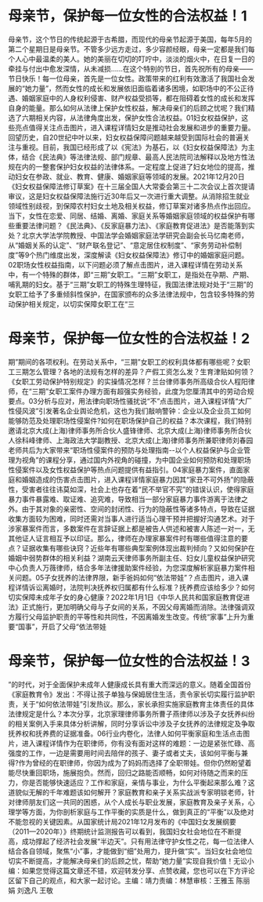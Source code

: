 # 母亲节，保护每一位女性的合法权益！1

母亲节，这个节日的传统起源于古希腊，而现代的母亲节起源于美国，每年5月的第二个星期日是母亲节。不管多少远方走过，多少容颜经眼，母亲一定都是我们每个人心中最温柔的美人。她的美丽在切切的叮咛中，淡淡的烟火中，在日复一日的牵挂与付出中愈发深情，从未减损……在这个特别的节日，首先祝所有的母亲——节日快乐！每一位母亲，首先是一位女性。政策带来的红利有效激活了我国社会发展的“她力量”，然而女性的成长和发展依旧面临着诸多困境，如职场中的不公正待遇、婚姻家庭中的人身权利侵害、财产权益受损等，都在阻碍着女性的成长和发挥自身的能量。那么如何从法律上保护女性权益，解决母亲们的后顾之忧呢？我们精选了六期相关内容，从法律角度出发，保护女性合法权益。01妇女权益保护，这些亮点值得关注点击图片，进入课程详情妇女是推动社会发展和进步的重要力量。回望历史，自20世纪中叶以来，妇女权益保障问题越来越受到国际社会的普遍关注与重视。目前，我国已经形成了以《宪法》为基石，以《妇女权益保障法》为主体，结合《民法典》等法律法规、部门规章、最高人民法院司法解释以及地方性法规在内的一整套保护妇女权益的法律体系。一定程度上促进了妇女地位的提高，推动妇女在参政、就业、教育、健康、婚姻家庭等领域的发展。2021年12月20日《妇女权益保障法修订草案》在十三届全国人大常委会第三十二次会议上首次提请审议，这是妇女权益保障法施行近30年后又一次进行重大调整。从消除招生就业领域性别歧视，到保障农村妇女土地及相关权益，修订草案对诸多热点作出回应。当下，女性在恋爱、同居、结婚、离婚、家庭关系等婚姻家庭领域的权益保护有哪些重要法律问题？《民法典》、《反家庭暴力法》、《家庭教育促进法》是否能落到实处？北京大学法学院教授、中国法学会婚姻家庭法学研究会副会长马忆南老师，从“婚姻关系的认定”、“财产联名登记”、“意定居住权制度”、“家务劳动补偿制度”等9个热门维度出发，深度解读《妇女权益保障法》修订中的婚姻家庭问题。02职场女性权益指南，以下问题必须了解点击图片，进入课程详情在劳动关系中，有一个特殊的群体，即“三期”女职工。“三期”女职工，是指处在孕期、产期、哺乳期的妇女。基于“三期”女职工的特殊生理特征，我国法律法规对处于“三期”的女职工给予了多重倾斜性保护，在国家颁布的众多法律法规中，包含较多特殊的劳动保护相关规定，以切实保障女职工在“三

# 母亲节，保护每一位女性的合法权益！2

期”期间的各项权利。在劳动关系中，“三期”女职工的权利具体都有哪些呢？女职工三期怎么管理？各地的法规有怎样的差异？产假工资怎么发？生育津贴如何领？《女职工劳动保护特别规定》的实操情况怎样？兰台律师事务所高级合伙人程阳律师，在“三期”女职工案件办理方面有超强实务经验，此度为您厘清其中的劳动合规要点。03分析与应对，用法律向职场性骚扰说“不”点击图片，进入课程详情“大厂性侵风波”引发著名企业舆论危机，这也为我们敲响警钟：企业以及企业员工如何能够防范及处理职场性侵案件?如何在职场保护自己的权益？本次课程，我们特别邀请北京大成(上海)律师事务所合伙人盛锋律师、北京大成(上海)律师事务所合伙人徐科峰律师、上海政法大学副教授、北京大成(上海)律师事务所兼职律师刘春园老师共后为大家带来“职场性侵案件的预防与处理指南--以个人权益保护与企业管理为视角”的课程分享，通过国内外视角的碰撞，为中国企业如何预防和处理职场性侵案件以及女性权益保护等热点问题提供有益指引。04家庭暴力案件，直面家庭和婚姻造成的伤害点击图片，进入课程详情家庭暴力因其“家丑不可外扬”的隐蔽性，受害者往往讳莫如深，社会上也存在着“民不举官不究”的错误认识，使得家庭暴力事件暴露难、取证难、追究难，导致相当一部分家庭暴力事件游离于法律之外。由于其对象的亲密性、空间的封闭性、行为的隐蔽性等诸多特点，导致在证据收集方面较为困难，同时还需对当事人进行适当心理干预并把握好沟通艺术。对于涉家暴案件而言，多数案件在言辞证据上都是被告人供述和被害人陈述一对一，无其他证人证言相互予以印证。那么，律师在办理家暴案件时有哪些值得注意的要点？证据收集有哪些诀窍？近些年有哪些典型案例体现出裁判倾向？又如何保护在婚姻中弱势群体的相关利益？湖南云天律师事务所副主任、妇女儿童权益保护研究中心负责人万薇律师，结合多年法律援助案件经验，为您深度解析家庭暴力案件相关问题。05子女抚养的法律界限，新手爸妈如何“依法带娃”？点击图片，进入课程详情诉讼离婚时，法院判决抚养权归属都有什么标准？抚养费应该给多少？如何切实保障未成年子女的身心健康？2022年1月1日《中华人民共和国家庭教育促进法》正式施行，更加明确父母与子女间的关系，不因父母离婚而消除。法律强调双方履行父母监护职责的平等性和共同性，不因离婚发生改变。传统“家事”上升为重要“国事”，开启了父母“依法带娃

# 母亲节，保护每一位女性的合法权益！3

”的时代，对于全面保护未成年人健康成长具有重大而深远的意义。随着全国首份《家庭教育令》发出：不得让孩子单独与保姆居住生活，责令家长切实履行监护职责，关于“如何依法带娃”引发热议。那么，家长承担实施家庭教育主体责任的具体法律规定是什么？本次分享，北京家理律师事务所曹子燕律师以涉及子女抚养纠纷的相关案例入手来具体分析讲解，同时分享诉讼中涉及子女抚养的法律规定及争取抚养权和抚养费的证据准备。06行业内卷化，法律人如何平衡家庭和生活点击图片，进入课程详情作为在职律师，你有没有面对这样的难题：一边是紧张忙碌、高强度的工作，一边是需要用时间去陪伴的孩子、妻子或者丈夫，该如何平衡与兼得?作为曾经的在职律师，你因为成为了妈妈而选择了全职带娃。但你仍然盼望着能尽快重回职场，施展抱负。然而，回归之路能否顺畅，如何对待随之而来的压力，你是否能够快速适应？工作和家庭，亲情与事业，为什么平衡起来那么难？这道貌似无解的千年难题该如何解开？家庭教育和亲子关系实战派专家明锬老师，针对律师朋友们这一共同的困惑，从个人成长与职业发展，家庭教育及亲子关系，心理学等方面，为你剖析家庭与工作平衡的实质是什么，做到真正的“平衡”以及绝对不能忽视的关键因素。从国家统计局2021年12月发布的《中国妇女发展纲要（2011—2020年）》终期统计监测报告可以看到，我国妇女社会地位在不断提高，成功撑起了经济社会发展“半边天”。只有用法律守护女性之花，每一位法律人结合各自领域，聚焦“小”事，才能做到“细”处用力，提升做“实”。当妇女社会地位切实不断提高，才能解决母亲们的后顾之忧，帮助“她力量”实现自我价值！无讼小编：如果您觉得这篇文章还不错，欢迎转发分享、点赞收藏，您也可以在下方评论区留下自己的观点，和大家一起讨论。主编：靖力责编：林慧审核：王雅玉 陈丽娟 刘逸凡 王敬

